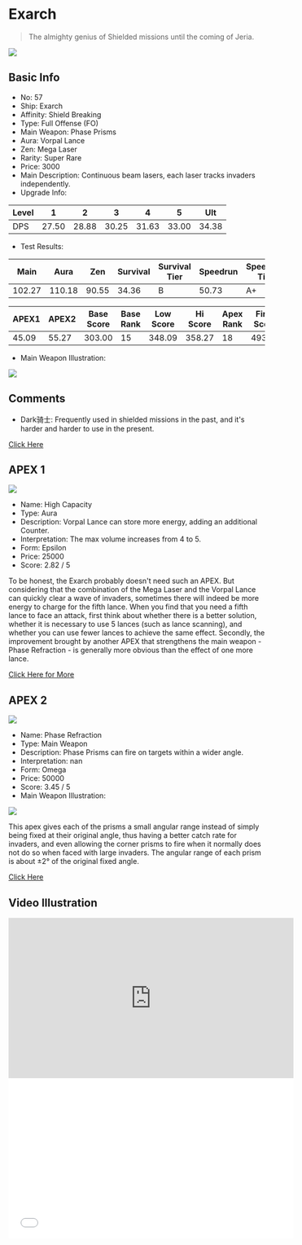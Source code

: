 # Exarch

> The almighty genius of Shielded missions until the coming of Jeria.

<img src="/ships/ship_57.png" style={{zoom:1}}/>

## Basic Info

- No: 57
- Ship: Exarch
- Affinity: Shield Breaking
- Type: Full Offense (FO)
- Main Weapon: Phase Prisms
- Aura: Vorpal Lance
- Zen: Mega Laser
- Rarity: Super Rare
- Price: 3000
- Main Description: Continuous beam lasers, each laser tracks invaders independently.
- Upgrade Info: 

| Level | 1 | 2 | 3 | 4 | 5 | Ult |
|--|--|--|--|--|--|--|
| DPS | 27.50 | 28.88 | 30.25 | 31.63 | 33.00 | 34.38 |

- Test Results: 

| Main | Aura | Zen | Survival | Survival Tier | Speedrun | Speedrun Tier | Fun | Fun Tier |
|--|--|--|--|--|--|--|--|--|
| 102.27 | 110.18 | 90.55 | 34.36 | B | 50.73 | A+ | 49.64 | S |

| APEX1 | APEX2 | Base Score | Base Rank | Low Score | Hi Score | Apex Rank | Final Score | FinalRank |
|--|--|--|--|--|--|--|--|--|
| 45.09 | 55.27 | 303.00 | 15 | 348.09 | 358.27 | 18 | 493.00 | 14 |

- Main Weapon Illustration:

<img src="/illustration/main_57.gif" style={{zoom:1}}/>

## Comments

- Dark骑士: Frequently used in shielded missions in the past, and it's harder and harder to use in the present.

[Click Here](https://gamefaqs.gamespot.com/iphone/193681-phoenix-ii/faqs/76704/ship-details-part-6#exarch)

## APEX 1

<img src="/ships/ship_57_apex_1.png" style={{zoom:1}}/>

- Name: High Capacity
- Type: Aura
- Description: Vorpal Lance can store more energy, adding an additional Counter.
- Interpretation: The max volume increases from 4 to 5.
- Form: Epsilon
- Price: 25000
- Score: 2.82 / 5

To be honest, the Exarch probably doesn't need such an APEX. But considering that the combination of the Mega Laser and the Vorpal Lance can quickly clear a wave of invaders, sometimes there will indeed be more energy to charge for the fifth lance. When you find that you need a fifth lance to face an attack, first think about whether there is a better solution, whether it is necessary to use 5 lances (such as lance scanning), and whether you can use fewer lances to achieve the same effect. Secondly, the improvement brought by another APEX that strengthens the main weapon - Phase Refraction - is generally more obvious than the effect of one more lance.

[Click Here for More](https://gamefaqs.gamespot.com/iphone/193681-phoenix-ii/faqs/76704/ship-details-part-6#epsilon-vl-high-capacity-c25000)

## APEX 2

<img src="/ships/ship_57_apex_2.png" style={{zoom:1}}/>

- Name: Phase Refraction
- Type: Main Weapon
- Description: Phase Prisms can fire on targets within a wider angle.
- Interpretation: nan
- Form: Omega
- Price: 50000
- Score: 3.45 / 5
- Main Weapon Illustration:

<img src="/illustration/main_57_omega.gif" style={{zoom:1}}/>

This apex gives each of the prisms a small angular range instead of simply being fixed at their original angle, thus having a better catch rate for invaders, and even allowing the corner prisms to fire when it normally does not do so when faced with large invaders. The angular range of each prism is about ±2° of the original fixed angle.

[Click Here](https://gamefaqs.gamespot.com/iphone/193681-phoenix-ii/faqs/76704/ship-details-part-6#omega-main-weapon-phase-refraction-c50000)

## Video Illustration

<iframe width="560" height="315" src="https://www.youtube.com/embed/82i7JebvhS4?si=bYFHL-fljJeXhcvR" title="YouTube video player" frameborder="0" allow="accelerometer; autoplay; clipboard-write; encrypted-media; gyroscope; picture-in-picture; web-share" referrerpolicy="strict-origin-when-cross-origin" allowfullscreen></iframe>

<br/>

<iframe width="560" height="315" src="//player.bilibili.com/player.html?aid=914598998&bvid=BV1Lu4y1z7w8&cid=1227506121&p=1&autoplay=false" scrolling="no" border="0" frameborder="no" allow="accelerometer; autoplay; clipboard-write; encrypted-media; gyroscope; picture-in-picture; web-share" framespacing="0" allowfullscreen="true"> </iframe>

